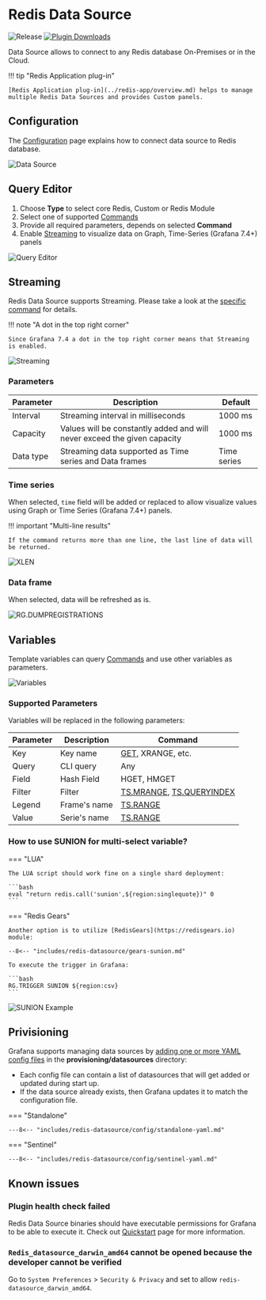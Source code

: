 # Redis Data Source

![Release](https://img.shields.io/github/v/release/redisgrafana/grafana-redis-datasource.svg) [![Plugin Downloads](https://img.shields.io/badge/dynamic/json?color=green&label=downloads&query=%24.downloads&url=https%3A%2F%2Fgrafana.com%2Fapi%2Fplugins%2Fredis-datasource)](https://grafana.com/grafana/plugins/redis-datasource)

Data Source allows to connect to any Redis database On-Premises or in the Cloud.

!!! tip "Redis Application plug-in"

    [Redis Application plug-in](../redis-app/overview.md) helps to manage multiple Redis Data Sources and provides Custom panels.

## Configuration

The [Configuration](configuration.md) page explains how to connect data source to Redis database.

![Data Source](../images/redis-datasource/config/config-editor.png)

## Query Editor

1. Choose **Type** to select core Redis, Custom or Redis Module
2. Select one of supported [Commands](commands.md)
3. Provide all required parameters, depends on selected **Command**
4. Enable [Streaming](#streaming) to visualize data on Graph, Time-Series (Grafana 7.4+) panels

![Query Editor](../images/redis-datasource/query.png)

## Streaming

Redis Data Source supports Streaming. Please take a look at the [specific command](commands.md) for details.

!!! note "A dot in the top right corner"

    Since Grafana 7.4 a dot in the top right corner means that Streaming is enabled.

![Streaming](../images/redis-datasource/commands/info-ops-sec.png)

### Parameters

| Parameter | Description                                                              | Default     |
| --------- | ------------------------------------------------------------------------ | ----------- |
| Interval  | Streaming interval in milliseconds                                       | 1000 ms     |
| Capacity  | Values will be constantly added and will never exceed the given capacity | 1000 ms     |
| Data type | Streaming data supported as Time series and Data frames                  | Time series |

### Time series

When selected, `time` field will be added or replaced to allow visualize values using Graph or Time Series (Grafana 7.4+) panels.

!!! important "Multi-line results"

    If the command returns more than one line, the last line of data will be returned.

![XLEN](../images/redis-datasource/commands/xlen.png)

### Data frame

When selected, data will be refreshed as is.

![RG.DUMPREGISTRATIONS](../images/redis-datasource/commands/rg-dumpregistrations.png)

## Variables

Template variables can query [Commands](commands.md) and use other variables as parameters.

![Variables](../images/redis-datasource/variables.png)

### Supported Parameters

Variables will be replaced in the following parameters:

| Parameter | Description  | Command                                                                                        |
| --------- | ------------ | ---------------------------------------------------------------------------------------------- |
| Key       | Key name     | [GET](redis/GET.md), XRANGE, etc.                                                              |
| Query     | CLI query    | Any                                                                                            |
| Field     | Hash Field   | HGET, HMGET                                                                                    |
| Filter    | Filter       | [TS.MRANGE](redis-timeseries/TS-MRANGE.md), [TS.QUERYINDEX](redis-timeseries/TS-QUERYINDEX.md) |
| Legend    | Frame's name | [TS.RANGE](redis-timeseries/TS-RANGE.md)                                                       |
| Value     | Serie's name | [TS.RANGE](redis-timeseries/TS-RANGE.md)                                                       |

### How to use SUNION for multi-select variable?

=== "LUA"

    The LUA script should work fine on a single shard deployment:

    ```bash
    eval "return redis.call('sunion',${region:singlequote})" 0
    ```

=== "Redis Gears"

    Another option is to utilize [RedisGears](https://redisgears.io) module:

    --8<-- "includes/redis-datasource/gears-sunion.md"

    To execute the trigger in Grafana:

    ```bash
    RG.TRIGGER SUNION ${region:csv}
    ```

![SUNION Example](../images/redis-datasource/variables-example.png)

## Privisioning

Grafana supports managing data sources by [adding one or more YAML config files](https://grafana.com/docs/grafana/latest/administration/provisioning/) in the **provisioning/datasources** directory:

- Each config file can contain a list of datasources that will get added or updated during start up.
- If the data source already exists, then Grafana updates it to match the configuration file.

=== "Standalone"

    ---8<-- "includes/redis-datasource/config/standalone-yaml.md"

=== "Sentinel"

    ---8<-- "includes/redis-datasource/config/sentinel-yaml.md"

## Known issues

### Plugin health check failed

Redis Data Source binaries should have executable permissions for Grafana to be able to execute it. Check out [Quickstart](../quickstart.md#install-without-internet-access) page for more information.

### `Redis_datasource_darwin_amd64` cannot be opened because the developer cannot be verified

Go to `System Preferences` > `Security & Privacy` and set to allow `redis-datasource_darwin_amd64`.

